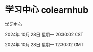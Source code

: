 # 学习中心 colearnhub
[学习中心](http://219.139.197.74:56308/colearnhub/)

2024年 10月 28日 星期一 20:30:02 CST

2024年 10月 28日 星期一 12:30:02 GMT
